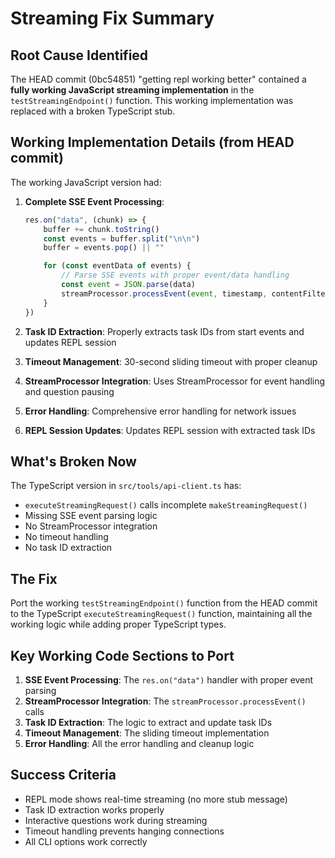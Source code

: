 # Streaming Fix Summary

## Root Cause Identified

The HEAD commit (0bc54851) "getting repl working better" contained a **fully working JavaScript streaming implementation** in the `testStreamingEndpoint()` function. This working implementation was replaced with a broken TypeScript stub.

## Working Implementation Details (from HEAD commit)

The working JavaScript version had:

1. **Complete SSE Event Processing**:

    ```javascript
    res.on("data", (chunk) => {
    	buffer += chunk.toString()
    	const events = buffer.split("\n\n")
    	buffer = events.pop() || ""

    	for (const eventData of events) {
    		// Parse SSE events with proper event/data handling
    		const event = JSON.parse(data)
    		streamProcessor.processEvent(event, timestamp, contentFilter)
    	}
    })
    ```

2. **Task ID Extraction**: Properly extracts task IDs from start events and updates REPL session
3. **Timeout Management**: 30-second sliding timeout with proper cleanup
4. **StreamProcessor Integration**: Uses StreamProcessor for event handling and question pausing
5. **Error Handling**: Comprehensive error handling for network issues
6. **REPL Session Updates**: Updates REPL session with extracted task IDs

## What's Broken Now

The TypeScript version in `src/tools/api-client.ts` has:

- `executeStreamingRequest()` calls incomplete `makeStreamingRequest()`
- Missing SSE event parsing logic
- No StreamProcessor integration
- No timeout handling
- No task ID extraction

## The Fix

Port the working `testStreamingEndpoint()` function from the HEAD commit to the TypeScript `executeStreamingRequest()` function, maintaining all the working logic while adding proper TypeScript types.

## Key Working Code Sections to Port

1. **SSE Event Processing**: The `res.on("data")` handler with proper event parsing
2. **StreamProcessor Integration**: The `streamProcessor.processEvent()` calls
3. **Task ID Extraction**: The logic to extract and update task IDs
4. **Timeout Management**: The sliding timeout implementation
5. **Error Handling**: All the error handling and cleanup logic

## Success Criteria

- REPL mode shows real-time streaming (no more stub message)
- Task ID extraction works properly
- Interactive questions work during streaming
- Timeout handling prevents hanging connections
- All CLI options work correctly
